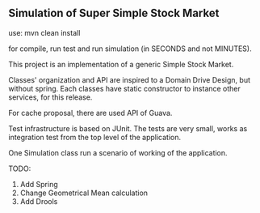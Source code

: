## Simulation of Super Simple Stock Market

use:
	mvn clean install

for compile, run test and run simulation (in SECONDS and not MINUTES).

This project is an implementation of a generic Simple Stock Market.

Classes' organization and API are inspired to a Domain Drive Design, but without spring. Each classes have static constructor to instance other services, for this release.

For cache proposal, there are used API of Guava.

Test infrastructure is based on JUnit. The tests are very small, works as integration test from the top level of the application.

One Simulation class run a scenario of working of the application.

TODO:
1. Add Spring
2. Change Geometrical Mean calculation
3. Add Drools
